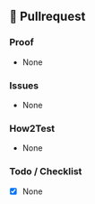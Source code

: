 ## 🍰 Pullrequest
<!-- Describe the Pullrequest. -->

### Proof
<!-- Link resources as proof -->
- None

### Issues
<!-- Which Issues does this fix, which are related?
- fixes #XXX
- relates #XXX
-->
- None

### How2Test
<!-- Give a detailed description how to test your PR and confirm it is working as expected.
- Test1
- Test2
-->
- None

### Todo / Checklist
<!-- In case some parts are still missing, important notes, breaking changes and other notable items, list them here. -->
- [X] None
